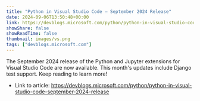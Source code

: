 ```yaml
---
title: "Python in Visual Studio Code – September 2024 Release"
date: 2024-09-06T13:50:48+00:00
link: https://devblogs.microsoft.com/python/python-in-visual-studio-code-september-2024-release
showShare: false
showReadTime: false
thumbnail: images/vs.png
tags: ["devblogs.microsoft.com"]
---
```

The September 2024 release of the Python and Jupyter extensions for Visual Studio Code are now available. This month's updates include Django test support. Keep reading to learn more!

- Link to article: https://devblogs.microsoft.com/python/python-in-visual-studio-code-september-2024-release